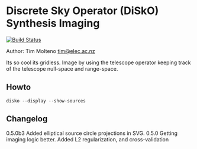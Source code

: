# Discrete Sky Operator (DiSkO) Synthesis Imaging

[![Build Status](https://travis-ci.org/tmolteno/disko.svg?branch=master)](https://travis-ci.org/tmolteno/disko)

Author: Tim Molteno tim@elec.ac.nz

Its so cool its gridless. Image by using the telescope operator keeping track of the telescope null-space and range-space.

## Howto

    disko --display --show-sources

    
## Changelog

0.5.0b3 Added elliptical source circle projections in SVG.
0.5.0 Getting imaging logic better. Added L2 regularization, and cross-validation
